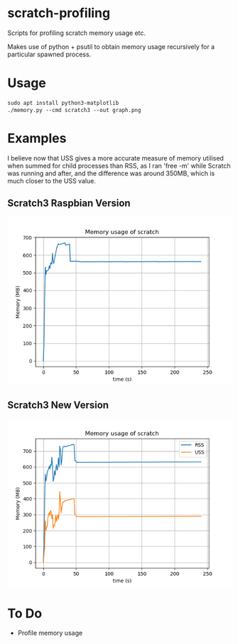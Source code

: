 # scratch-profiling

Scripts for profiling scratch memory usage etc.

Makes use of python + psutil to obtain memory usage recursively for a particular spawned process.

# Usage

```
sudo apt install python3-matplotlib
./memory.py --cmd scratch3 --out graph.png
```

# Examples

I believe now that USS gives a more accurate measure of memory utilised when summed for child processes than RSS, as 
I ran 'free -m' while Scratch was running and after, and the difference was around 350MB, which is much closer to the USS value.

## Scratch3 Raspbian Version

![scratch3 memory](images/memory-scratch3.png)


## Scratch3 New Version

![scratch3 memory](images/memory-scratch3new.png)

# To Do

* Profile memory usage
